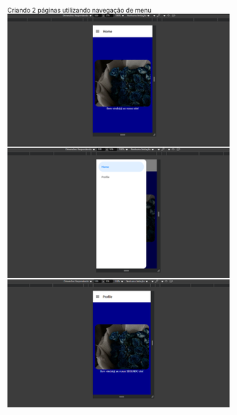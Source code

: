 Criando 2 páginas utilizando navegação de menu
![image](./assets/img/image1.png)
![image](./assets/img/image2.png)
![image](./assets/img/image3.png)